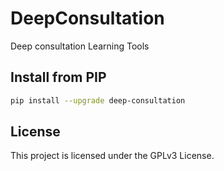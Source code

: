# DeepConsultation
Deep consultation Learning Tools

## Install from PIP

```bash
pip install --upgrade deep-consultation
```

## License
This project is licensed under the GPLv3 License.
